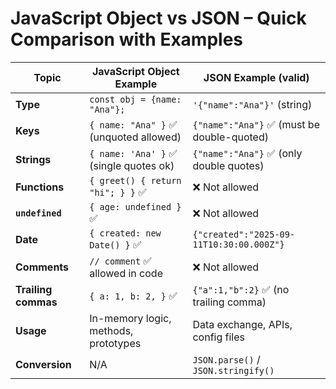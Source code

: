 # JavaScript Object vs JSON – Quick Comparison with Examples

| Topic            | JavaScript Object Example                          | JSON Example (valid)                       |
|------------------|----------------------------------------------------|--------------------------------------------|
| **Type**         | `const obj = {name: "Ana"};`                       | `'{"name":"Ana"}'` (string)                |
| **Keys**         | `{ name: "Ana" }` ✅ (unquoted allowed)            | `{"name":"Ana"}` ✅ (must be double-quoted) |
| **Strings**      | `{ name: 'Ana' }` ✅ (single quotes ok)            | `{"name":"Ana"}` ✅ (only double quotes)    |
| **Functions**    | `{ greet() { return "hi"; } }` ✅                  | ❌ Not allowed                             |
| **`undefined`**  | `{ age: undefined }` ✅                            | ❌ Not allowed                             |
| **Date**         | `{ created: new Date() }` ✅                       | `{"created":"2025-09-11T10:30:00.000Z"}`   |
| **Comments**     | `// comment` ✅ allowed in code                    | ❌ Not allowed                             |
| **Trailing commas** | `{ a: 1, b: 2, }` ✅                            | `{"a":1,"b":2}` ✅ (no trailing comma)      |
| **Usage**        | In-memory logic, methods, prototypes               | Data exchange, APIs, config files           |
| **Conversion**   | N/A                                                | `JSON.parse()` / `JSON.stringify()`        |
